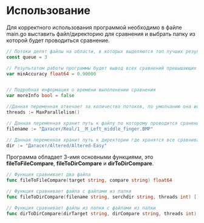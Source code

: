 # Использование
Для корректного использования программой необходимо в файле main.go выставить файл/директорию для сравнения и выбрать папку из которой будет проводиться сравнение.

```Go
// Потоки делят файлы на области, в которых выделяются топ лучших результатов, данное значение отвечает за длину этого топа
const queue = 3

// Результатом работы программы будет вывод всех сравнений превышающих данное значение точности
var minAccuracy float64 = 0.90000


// Подробная информация о времени выполенении сравнения
var moreInfo bool = false

//Данная переменная отвечает за количество потоков, по умолчанию она использует все свободные
threads := MaxParallelism()

// Данная переменная хранит путь к файлу по которому проводится сранение 
filename := "Датасет/Real/1__M_Left_middle_finger.BMP"

// Данная переменная хранит путь к директории где хранятся все сравниваемые с оригиналом файлы
dir := "Датасет/Altered/Altered-Easy"
```

Программа обладает 3-имя основными функциями, это **fileToFileCompare**, **fileToDirCompare** и **dirToDirCompare**.

```Go
// Функция сравнивает два файла
func fileToFileCompare(target string, compare string) float64

// Функция сравнивает файла с файлами из папки
func fileToDirCompare(filename string, serchdir string, threads int) []Info 

// Функция сравнивает файлы из папки с файлами из папки
func dirToDirCompare(dirTarget string, dirCompare string, threads int) [][]Info
```
